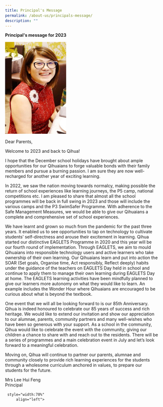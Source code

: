 ```yaml
---
title: Principal's Message
permalink: /about-us/principals-message/
description: ""
---
```

**Principal's message for 2023**


<img src="/images/About Us/Mrs-Lee-365x600.jpeg" style="width:200px;height:300px;">


Dear Parents,  
  
Welcome to 2023 and back to Qihua!  
  
I hope that the December school holidays have brought about ample opportunities for our Qihuaians to forge valuable bonds with their family members and pursue a burning passion. I am sure they are now well-recharged for another year of exciting learning.

In 2022, we saw the nation moving towards normalcy, making possible the return of school experiences like learning journeys, the P5 camp, national competitions etc. I am pleased to share that almost all the school programmes will be back in full swing in 2023 and those will include the various camps and the P3 SwimSafer Programme. With adherence to the Safe Management Measures, we would be able to give our Qihuaians a complete and comprehensive set of school experiences.

We have learnt and grown so much from the pandemic for the past three years. It enabled us to see opportunities to tap on technology to cultivate students’ self-directness and arouse their excitement in learning. Qihua started our distinctive EAGLETS Programme in 2020 and this year will be our fourth round of implementation. Through EAGLETS, we aim to mould Qihuaians into responsible technology users and active learners who take ownership of their own learning. Our Qihuaians learn and put into action the SOAR (Set goals, Organise time, Act responsibly, Reflect deeply) habits under the guidance of the teachers on EAGLETS Day held in school and continue to apply them to manage their own learning during EAGLETS Day at home. The EAGLETS learning activities have been mindfully planned to give our learners more autonomy on what they would like to learn. An example includes the Wonder Hour where Qihuaians are encouraged to be curious about what is beyond the textbook.

One event that we will all be looking forward to is our 85th Anniversary. Qihua is indeed honoured to celebrate our 85 years of success and rich heritage. We would like to extend our invitation and show our appreciation to our alumnae, parents, community partners and many well-wishes who have been so generous with your support. As a school in the community, Qihua would like to celebrate the event with the community, giving our children a chance to share with and reach out to the residents. There will be a series of programmes and a main celebration event in July and let’s look forward to a meaningful celebration.

Moving on, Qihua will continue to partner our parents, alumnae and community closely to provide rich learning experiences for the students through a wholesome curriculum anchored in values, to prepare our students for the future.

Mrs Lee Hui Feng  
Principal








     style="width:70%"
		 align="left">